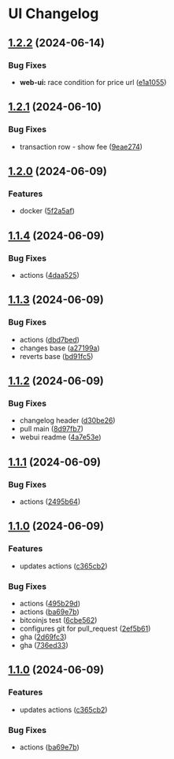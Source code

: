 # UI Changelog
## [1.2.2](https://github.com/toshimoto821/toshi-moto/compare/web-ui-1.2.1...web-ui-1.2.2) (2024-06-14)


### Bug Fixes

* **web-ui:** race condition for price url ([e1a1055](https://github.com/toshimoto821/toshi-moto/commit/e1a10559c286ee95983e53fadad67efdf0f18054))

## [1.2.1](https://github.com/toshimoto821/toshi-moto/compare/web-ui-1.2.0...web-ui-1.2.1) (2024-06-10)


### Bug Fixes

* transaction row - show fee ([9eae274](https://github.com/toshimoto821/toshi-moto/commit/9eae274acc4915221d150dda73dd4eaf53a70b50))

## [1.2.0](https://github.com/toshimoto821/toshi-moto/compare/web-ui-1.1.4...web-ui-1.2.0) (2024-06-09)


### Features

* docker ([5f2a5af](https://github.com/toshimoto821/toshi-moto/commit/5f2a5af526b23975e549bb2f69c7df8a8001bda4))

## [1.1.4](https://github.com/toshimoto821/toshi-moto/compare/web-ui-1.1.3...web-ui-1.1.4) (2024-06-09)


### Bug Fixes

* actions ([4daa525](https://github.com/toshimoto821/toshi-moto/commit/4daa525d6501383e272ff36227160436b4ad7769))

## [1.1.3](https://github.com/toshimoto821/toshi-moto/compare/web-ui-1.1.2...web-ui-1.1.3) (2024-06-09)


### Bug Fixes

* actions ([dbd7bed](https://github.com/toshimoto821/toshi-moto/commit/dbd7bedcd8140b6dd99122671e1976171e63639f))
* changes base ([a27199a](https://github.com/toshimoto821/toshi-moto/commit/a27199acc6594b490ce58638ebcd29812a5f6a8a))
* reverts base ([bd91fc5](https://github.com/toshimoto821/toshi-moto/commit/bd91fc52ef3668a05cae64578d2271cfb46a1d6a))

## [1.1.2](https://github.com/toshimoto821/toshi-moto/compare/web-ui-1.1.1...web-ui-1.1.2) (2024-06-09)


### Bug Fixes

* changelog header ([d30be26](https://github.com/toshimoto821/toshi-moto/commit/d30be26bb941654bff872a02f31623bba2b41de9))
* pull main ([8d97fb7](https://github.com/toshimoto821/toshi-moto/commit/8d97fb78b463c422e430f33e3eac69dd3d9ead6c))
* webui readme ([4a7e53e](https://github.com/toshimoto821/toshi-moto/commit/4a7e53e5786a1fcc49f0969d0e7a7ac6ddc6e843))

## [1.1.1](https://github.com/toshimoto821/toshi-moto/compare/web-ui-1.1.0...web-ui-1.1.1) (2024-06-09)


### Bug Fixes

* actions ([2495b64](https://github.com/toshimoto821/toshi-moto/commit/2495b64bc520e08004ed30c042fc2261014c5b32))

## [1.1.0](https://github.com/toshimoto821/toshi-moto/compare/web-ui-1.0.9...web-ui-1.1.0) (2024-06-09)


### Features

* updates actions ([c365cb2](https://github.com/toshimoto821/toshi-moto/commit/c365cb2445b1b612c58137b94a9213a813c2c958))


### Bug Fixes

* actions ([495b29d](https://github.com/toshimoto821/toshi-moto/commit/495b29dc59e13f5347aa522f63bb3782502733b5))
* actions ([ba69e7b](https://github.com/toshimoto821/toshi-moto/commit/ba69e7b915118e5c522558016627e9654b7bbf30))
* bitcoinjs test ([6cbe562](https://github.com/toshimoto821/toshi-moto/commit/6cbe562eff41f30a3811f132fd74c41655e02327))
* configures git for pull_request ([2ef5b61](https://github.com/toshimoto821/toshi-moto/commit/2ef5b61d4ec2b1c32a9530999b59f115db150248))
* gha ([2d69fc3](https://github.com/toshimoto821/toshi-moto/commit/2d69fc395edacd72f219f07d7eb41f507e7f0def))
* gha ([736ed33](https://github.com/toshimoto821/toshi-moto/commit/736ed33609d6c017c4b48c2021c8660bab8423ab))

## [1.1.0](https://github.com/toshimoto821/toshi-moto/compare/web-ui-1.0.9...web-ui-1.1.0) (2024-06-09)


### Features

* updates actions ([c365cb2](https://github.com/toshimoto821/toshi-moto/commit/c365cb2445b1b612c58137b94a9213a813c2c958))


### Bug Fixes

* actions ([ba69e7b](https://github.com/toshimoto821/toshi-moto/commit/ba69e7b915118e5c522558016627e9654b7bbf30))
